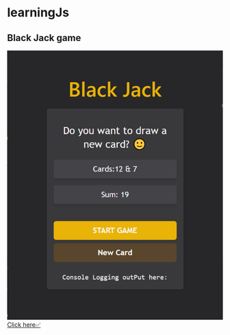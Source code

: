 # learningJs
## Black Jack game
![Black Jack Game](https://github.com/bernardyamoah/learningJs/blob/lesson-2/blackjack%20game.jpg?raw=true)
[Click here✅](https://lesson-2--bernardlearningjs.netlify.app/)
